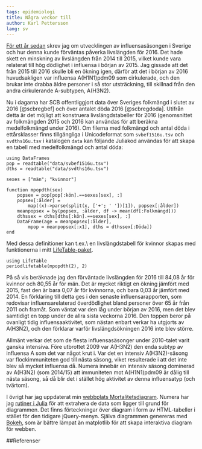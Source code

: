 ```yaml
---
tags: epidemiologi
title: Några veckor till
author: Karl Pettersson
lang: sv
---
```


[För ett år sedan](http://klpn.se/2016/02/25/friska-tider/) skrev jag
om utvecklingen av influensasäsongen i Sverige och hur denna kunde förväntas
påverka livslängden för 2016. Det hade skett en minskning av livslängden från
2014 till 2015, vilket kunde vara relaterat till hög dödlighet i influensa i
början av 2015. Jag gissade att det från 2015 till 2016 skulle bli en ökning
igen, därför att det i början av 2016 huvudsakligen var influensa A(H1N1)pdm09
som cirkulerade, och den brukar inte drabba äldre personer i så stor
utsträckning, till skillnad från den andra cirkulerande A-subtypen, A(H3N2).

Nu i dagarna har SCB offentliggjort data över Sveriges folkmängd i slutet av 2016
[@scbregbef] och över antalet döda 2016 [@scbregdoda]. Utifrån detta är det
möjligt att konstruera livslängdstabeller för 2016 (genomsnittet av folkmängden
2015 och 2016 kan användas för att beräkna medelfolkmängd under 2016). Om
filerna med folkmängd och antal döda i ettårsklasser finns tillgängliga i
Unicodeformat som `svbef1516u.tsv` och `svdths16u.tsv` i katalogen `data` kan
följande Juliakod användas för att skapa en tabell med medelfolkmängd och
antal döda:

```{.julia}
using DataFrames
pop = readtable("data/svbef1516u.tsv")
dths = readtable("data/svdths16u.tsv")

sexes = ["män"; "kvinnor"]

function mpopdth(sex)
	popsex = pop[pop[:kön].==sexes[sex], :]
	popsex[:ålder] =
		map((x)->parse(split(x, ['+'; ' '])[1]), popsex[:ålder])
	meanpopsex = by(popsex, :ålder, df -> mean(df[:Folkmängd]))
	dthssex = dths[dths[:kön].==sexes[sex], :]
	DataFrame(age = meanpopsex[:ålder],
		mpop = meanpopsex[:x1], dths = dthssex[:Döda])
end
```

Med dessa definitioner kan t.ex.\ en livslängdstabell för kvinnor skapas med
funktionerna i mitt [LifeTable-paket](https://github.com/klpn/LifeTable.jl).

```{.julia}
using LifeTable
periodlifetable(mpopdth(2), 2)
```

På så vis beräknade jag den förväntade livslängden för 2016 till 84,08 år för kvinnor och
80,55 år för män. Det är mycket riktigt en ökning jämfört med 2015, fast den är
bara 0,07 år för kvinnorna, och bara 0,03 år jämfört med 2014. En förklaring
till detta ges i den senaste influensarapporten, som redovisar
influensarelaterad överdödlighet bland personer över 65 år från 2011 och
framåt. Som väntat var den låg under början av 2016, men det blev samtidigt en
topp under de allra sista veckorna 2016. Den toppen beror på ovanligt tidig
influensaaktivitet, som nästan enbart verkar ha utgjorts av A(H3N2), och den
förklarar varför livslängdsökningen 2016 inte blev större.

Allmänt verkar det som de flesta influensasäsonger under 2010-talet varit
ganska intensiva. Före utbrottet 2009 var A(H3N2) den enda subtyp av influensa
A som det var något krut i. Var det en intensiv A(H3N2)-säsong var
flockimmuniteten god till nästa säsong, viket resulterade i att det inte blev
så mycket influensa då. Numera innebär en intensiv säsong dominerad av A(H3N2) (som
2014/15) att immuniteten mot A(H1N1)pdm09 är dålig till nästa säsong, så då
blir det i stället hög aktivitet av denna influensatyp (och tvärtom).

I övrigt har jag uppdaterat min [webbplats
Mortalitetsdiagram](http://mortchart.klpn.se/). Numera har jag [rutiner i
Julia](https://github.com/klpn/Mortchartgen.jl) för att extrahera de data som
ligger till grund för diagrammen.  Det finns förteckningar över diagram i form av
HTML-tabeller i stället för den tidigare jQuery-menyn. Själva diagrammen
genereras med [Bokeh](http://bokeh.pydata.org/en/latest/), som är bättre lämpat
än matplotlib för att skapa interaktiva diagram för webben.

##Referenser
